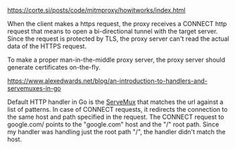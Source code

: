 https://corte.si/posts/code/mitmproxy/howitworks/index.html

When the client makes a https request, the proxy receives a CONNECT http request that means to open a bi-directional tunnel with the target server.
Since the request is protected by TLS, the proxy server can't read the actual data of the HTTPS request.

To make a proper man-in-the-middle proxy server, the proxy server should generate certificates on-the-fly.

https://www.alexedwards.net/blog/an-introduction-to-handlers-and-servemuxes-in-go

Default HTTP handler in Go is the [ServeMux](https://cs.opensource.google/go/go/+/refs/tags/go1.22.1:src/net/http/server.go;l=2432) that matches the url against a list of patterns.
In case of CONNECT requests, it redirects the connection to the same host and path specified in the request.
The CONNECT request to google.com/ points to the "google.com" host and the "/" root path.
Since my handler was handling just the root path "/", the handler didn't match the host.